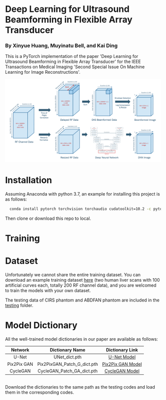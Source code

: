 # Deep Learning for Ultrasound Beamforming in Flexible Array Transducer

### By Xinyue Huang, Muyinatu Bell, and Kai Ding

This is a PyTorch implementation of the paper 'Deep Learning for Ultrasound Beamforming in Flexible Array Transducer' for the IEEE Transactions on Medical Imaging 'Second Special Issue On Machine Learning for Image Reconstructions'.

![alt text](https://github.com/PickleJerry/Flexible_Array_DNN/blob/main/figure/pipeline.png)

# Installation

Assuming Anaconda with python 3.7, an example for installing this project is as follows:
``` Bash
  conda install pytorch torchvision torchaudio cudatoolkit=10.2 -c pytorch
```
Then clone or download this repo to local.

# Training

# Dataset

Unfortunately we cannot share the entire training dataset. You can download an example training dataset [here]() (two human liver scans with 100 artificial curves each, totally 200 RF channel data), and you are welcomed to train the models with your own dataset.

The testing data of CIRS phantom and ABDFAN phantom are included in the [testing](https://github.com/PickleJerry/Flexible_Array_DNN/tree/main/testing) folder.

# Model Dictionary

All the well-trained model dictionaries in our paper are available as follows:

 Network      | Dictionary Name     | Dictionary Link     
 :----------: | :-------------:  | :-------------: 
 U-Net     | UNet_dict.pth     | [U-Net Model](https://drive.google.com/file/d/1bv7Xk95gQmaqFDsrojisjN-aFpo0DajS/view?usp=sharing)  
 Pix2Pix GAN     | Pix2PixGAN_Patch_G_dict.pth     | [Pix2Pix GAN Model](https://drive.google.com/file/d/1tMqfo0WtQcfH6URfbNAmSYCKVG828kwa/view?usp=sharing)   
 CycleGAN     | CycleGAN_Patch_GA_dict.pth     | [CycleGAN Model](https://drive.google.com/file/d/1cwFMPQitdPT2EnTxUZROVxufx-INyVDO/view?usp=sharing)   

<BR>
Download the dictionaries to the same path as the testing codes and load them in the corresponding codes.
